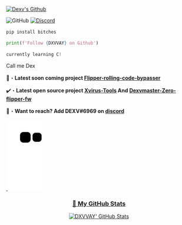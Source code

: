 <a href="https://www.youtube.com/watch?v=zL19uMsnpSU&t" target="_blank"> <img src="https://i.pinimg.com/originals/4b/dc/f4/4bdcf4287dafcf99a2bfd849d869567b.jpg" alt="Dexv's Github"/></a>

![GitHub](https://komarev.com/ghpvc/?username=DXVVAY&style=flat)
[![Discord](https://dcbadge.vercel.app/api/shield/640909569983250433?style=flat&logoColor=presence&theme=clean)](https://discord.com/users/640909569983250433)
<br>

```sh-session
pip install bitches
```
```python
print(f'Follow {DXVVAY} on Github')
```
```python
currently learning C!
```
Call me Dex 

📂・**Latest soon coming project [Flipper-rolling-code-bypasser](https://www.youtube.com/watch?v=O91DT1pR1ew)**

✔️・**Latest open source project [Xvirus-Tools](https://github.com/Xvirus0/Xvirus-Tools) And [Dexvmaster-Zero-flipper-fw](https://github.com/DXVVAY/Dexvmaster0)**

📩・**Want to reach? Add DEXV#6969 on [discord](https://discord.gg/dexvirus)**


<a href="https://www.youtube.com/watch?v=zL19uMsnpSU&t=1402s&ab_channel=cameronbarnett" target="_blank"><img align="center">
![snake gif](https://github.com/DXVVAY/DXVVAY/blob/output/github-contribution-grid-snake.svg)<img align="center"> 

<h3 align="center">
🔴 My GitHub Stats
</h3>

<p align="center">
<img src="https://github-readme-stats.vercel.app/api?username=DXVVAY&show_icons=true&line_height=27&count_private=true&&theme=dark" alt="DXVVAY' GitHub Stats" />
</p>

